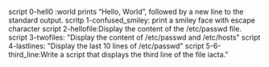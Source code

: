  script 0-hell0 :world prints “Hello, World”, followed by a new line to the standard output.
scritp 1-confused_smiley: print a smiley face with escape character
script 2-hellofile:Display the content of the /etc/passwd file.
script 3-twofiles: "Display the content of /etc/passwd and /etc/hosts"
script 4-lastlines: "Display the last 10 lines of /etc/passwd"
script 5-6-third_line:Write a script that displays the third line of the file iacta."


